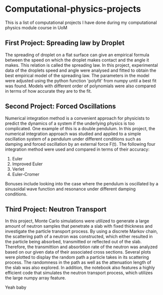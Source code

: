 # Computational-physics-projects
This is a list of computational projects I have done during my computational physics module course in UoM


## First Project: Spreading law by Droplet

The spreading of droplet on a flat surface can give an empirical formula between the speed on which the droplet makes contact and the angle it makes. This relation is called the spreading law. In this project, experimental data of the droplets speed and angle were analysed and fitted to obtain the best empirical model of the spreading law. 
The parameters in the model were adjusted using the python function 'polyfit' from numpy until a best fit was found. Models with different order of polynomials were also compared in terms of how accurate they are to the fit.

## Second Project: Forced Oscillations

Numerical integration method is a convenient approach for physicists to predict the dynamics of a system if the underlying physics is too complicated. One example of this is a double pendulum.
In this project, the numerical integration approach was studied and applied to a simple oscillation system of a pendulum under different conditions such as damping and forced oscillation by an external force F(t). The following four integration method were used and compared in terms of their accuracy:
1. Euler
2. Improved Euler
3. Verlet
4. Euler-Cromer

Bonuses include looking into the case where the pendulum is oscillated by a sinusoidal wave function and resonance under different damping conditions.

## Third Project: Neutron Transport

In this project, Monte Carlo simulations were utilized to generate a large amount of neutron samples that penetrate a slab with fixed thickness and investigate the particle transport process.
By using a discrete Markov chain, the scattering path of a neutron was constructed, which either resulted in the particle being absorbed, transmitted or reflected out of the slab. Therefore, the transmittion and absorbtion rate of the neutron was analyzed based on our given data of their associated cross sections.
Several plots were plotted to display the random path a particle takes in its scattering process. The randomness in the path as well as the attenuation length of the slab was also explored. In addition, the notebook also features a highly efficient code that simulates the neutron transport process, which utilizes the large numpy array feature.

Yeah baby


